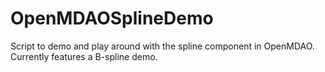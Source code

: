 # OpenMDAOSplineDemo
Script to demo and play around with the spline component in OpenMDAO. Currently features a B-spline demo.
